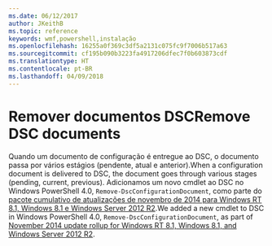 ```yaml
---
ms.date: 06/12/2017
author: JKeithB
ms.topic: reference
keywords: wmf,powershell,instalação
ms.openlocfilehash: 16255a0f369c3df5a2131c075fc9f7006b517a63
ms.sourcegitcommit: cf195b090b3223fa4917206dfec7f0b603873cdf
ms.translationtype: HT
ms.contentlocale: pt-BR
ms.lasthandoff: 04/09/2018
---
```

# <a name="remove-dsc-documents"></a><span data-ttu-id="b542d-102">Remover documentos DSC</span><span class="sxs-lookup"><span data-stu-id="b542d-102">Remove DSC documents</span></span>

<span data-ttu-id="b542d-103">Quando um documento de configuração é entregue ao DSC, o documento passa por vários estágios (pendente, atual e anterior).</span><span class="sxs-lookup"><span data-stu-id="b542d-103">When a configuration document is delivered to DSC, the document goes through various stages (pending, current, previous).</span></span> <span data-ttu-id="b542d-104">Adicionamos um novo cmdlet ao DSC no Windows PowerShell 4.0, `Remove-DscConfigurationDocument`, como parte do [pacote cumulativo de atualizações de novembro de 2014 para Windows RT 8.1, Windows 8.1 e Windows Server 2012 R2](https://support.microsoft.com/kb/3000850).</span><span class="sxs-lookup"><span data-stu-id="b542d-104">We added a new cmdlet to DSC in Windows PowerShell 4.0, `Remove-DscConfigurationDocument`, as part of [November 2014 update rollup for Windows RT 8.1, Windows 8.1, and Windows Server 2012 R2](https://support.microsoft.com/kb/3000850).</span></span>